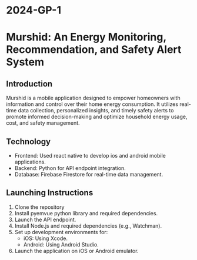 # 2024-GP-1
# Murshid: An Energy Monitoring, Recommendation, and Safety Alert System

## Introduction

Murshid is a mobile application designed to empower homeowners with information and control over their home energy consumption. It utilizes real-time data collection, personalized insights, and timely safety alerts to promote informed decision-making and optimize household energy usage, cost, and safety management.


## Technology 

- Frontend: Used react native to develop ios and android mobile applications. 
- Backend: Python for API endpoint integration. 
- Database: Firebase Firestore for real-time data management.


## Launching Instructions

1. Clone the repository
2. Install pyemvue python library and required dependencies.
3. Launch the API endpoint. 
4. Install Node.js and required dependencies (e.g., Watchman).
5. Set up development environments for:
   - iOS: Using Xcode.
   - Android: Using Android Studio.
6. Launch the application on iOS or Android emulator.
